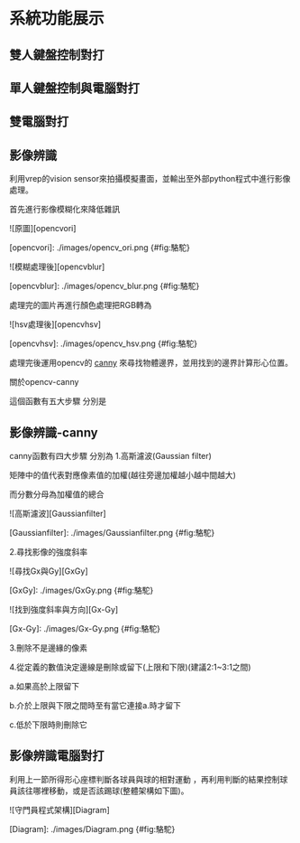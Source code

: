 系統功能展示
===

雙人鍵盤控制對打
---



單人鍵盤控制與電腦對打
---



雙電腦對打
---



影像辨識
---

利用vrep的vision sensor來拍攝模擬畫面，並輸出至外部python程式中進行影像處理。

首先進行影像模糊化來降低雜訊

![原圖][opencvori]

[opencvori]: ./images/opencv_ori.png {#fig:駱駝}

![模糊處理後][opencvblur]

[opencvblur]: ./images/opencv_blur.png {#fig:駱駝}

處理完的圖片再進行顏色處理把RGB轉為

![hsv處理後][opencvhsv]

[opencvhsv]: ./images/opencv_hsv.png {#fig:駱駝}

處理完後運用opencv的
[canny](https://docs.opencv.org/2.4/doc/tutorials/imgproc/imgtrans/canny_detector/canny_detector.html)
來尋找物體邊界，並用找到的邊界計算形心位置。

關於opencv-canny

這個函數有五大步驟
分別是


影像辨識-canny
---

canny函數有四大步驟
分別為
1.高斯濾波(Gaussian filter)

矩陣中的值代表對應像素值的加權(越往旁邊加權越小越中間越大)

而分數分母為加權值的總合

![高斯濾波][Gaussianfilter]

[Gaussianfilter]: ./images/Gaussianfilter.png {#fig:駱駝}

2.尋找影像的強度斜率


![尋找Gx與Gy][GxGy]

[GxGy]: ./images/GxGy.png {#fig:駱駝}

![找到強度斜率與方向][Gx-Gy]

[Gx-Gy]: ./images/Gx-Gy.png {#fig:駱駝}

3.刪除不是邊緣的像素

4.從定義的數值決定邊線是刪除或留下(上限和下限)(建議2:1~3:1之間)

a.如果高於上限留下

b.介於上限與下限之間時至有當它連接a.時才留下

c.低於下限時則刪除它


影像辨識電腦對打
---


利用上一節所得形心座標判斷各球員與球的相對運動
，再利用判斷的結果控制球員該往哪裡移動，或是否該踢球(整體架構如下圖)。

![守門員程式架構][Diagram]

[Diagram]: ./images/Diagram.png {#fig:駱駝}

